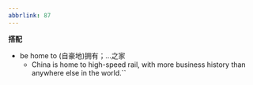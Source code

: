 ```yaml
---
abbrlink: 87
---
```


**搭配**

- be home to (自豪地)拥有；...之家
	- China is home to high-speed rail, with more business history than anywhere else in the world.``